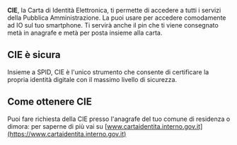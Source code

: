 **CIE**, la Carta di Identità Elettronica, ti permette di accedere a tutti i servizi della Pubblica Amministrazione. La puoi usare per accedere comodamente ad IO sul tuo smartphone. Ti servirà anche il pin che ti viene consegnato metà in anagrafe e metà per posta insieme alla carta.

## CIE è sicura

Insieme a SPID, CIE è l'unico strumento che consente di certificare la propria identità digitale con il massimo livello di sicurezza.

## Come ottenere CIE

Puoi fare richiesta della CIE presso l'anagrafe del tuo comune di residenza o dimora: per saperne di più vai su [www.cartaidentita.interno.gov.it](https://www.cartaidentita.interno.gov.it)
